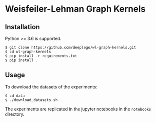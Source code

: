 # Weisfeiler-Lehman Graph Kernels

## Installation

Python >= 3.6 is supported.

    $ git clone https://github.com/deeplego/wl-graph-kernels.git
    $ cd wl-graph-kernels
    $ pip install -r requirements.txt
    $ pip install .

## Usage

To download the datasets of the experiments:

    $ cd data
    $ ./download_datasets.sh

The experiments are replicated in the jupyter notebooks in the `notebooks`
directory.
